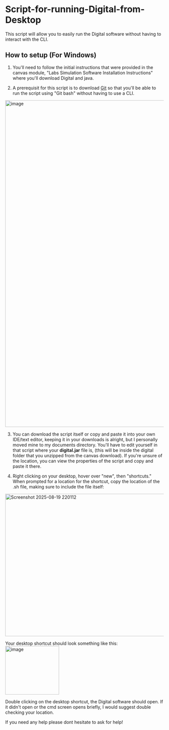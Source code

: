 # Script-for-running-Digital-from-Desktop
This script will allow you to easily run the Digital software without having to interact with the CLI. 

## How to setup (**For Windows**)
1. You'll need to follow the initial instructions that were provided in the canvas module, "Labs Simulation Software Installation Instructions" where you'll download Digital and java.
 
2. A prerequisit for this script is to download [Git](https://git-scm.com/downloads) so that you'll be able to run the script using "Git bash" without having to use a CLI.

<img width="1080" height="1037" alt="image" src="https://github.com/user-attachments/assets/7e73c925-a687-46a2-8823-0aa6d572dca3" />


3. You can download the script itself or copy and paste it into your own IDE/text editor, keeping it in your downloads is alright, but I personally moved mine to my documents directory. You'll have to edit yourself in that script where your **digital.jar** file is, (this will be inside the digital folder that you unzipped from the canvas download). If you're unsure of the location, you can view the properties of the script and copy and paste it there.

4. Right clicking on your desktop, hover over "new", then "shortcuts." When prompted for a location for the shortcut, copy the location of the .sh file, making sure to include the file itself:
<img width="615" height="452" alt="Screenshot 2025-08-19 220112" src="https://github.com/user-attachments/assets/a1d43d86-82ee-40ff-8c3e-125ab667a74b" />

Your desktop shortcut should look something like this:
<img width="171" height="154" alt="image" src="https://github.com/user-attachments/assets/92d13814-7e60-42f8-95e0-19ff0ad82e3a" />

Double clicking on the desktop shortcut, the Digital software should open. If it didn't open or the cmd screen opens briefly, I would suggest double checking your location. 

If you need any help please dont hesitate to ask for help!
